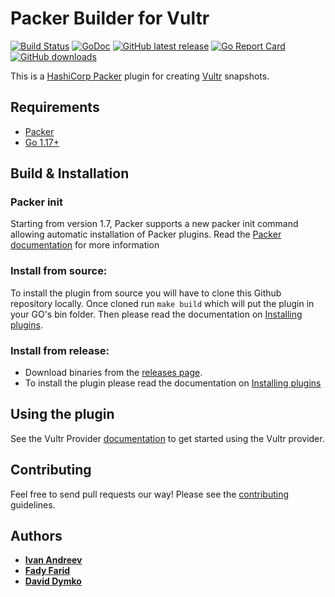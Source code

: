 # Packer Builder for Vultr

[![Build Status](https://travis-ci.org/vultr/packer-builder-vultr.svg?branch=master)](https://travis-ci.org/vultr/packer-builder-vultr)
[![GoDoc](https://godoc.org/github.com/vultr/packer-builder-vultr?status.svg)](https://godoc.org/github.com/vultr/packer-builder-vultr/vultr)
[![GitHub latest release](https://img.shields.io/github/release/vultr/packer-builder-vultr.svg)](https://github.com/vultr/packer-builder-vultr/releases)
[![Go Report Card](https://goreportcard.com/badge/github.com/vultr/packer-builder-vultr)](https://goreportcard.com/report/github.com/vultr/packer-builder-vultr)
[![GitHub downloads](https://img.shields.io/github/downloads/vultr/packer-builder-vultr/total.svg)](https://github.com/vultr/packer-builder-vultr/releases)


This is a [HashiCorp Packer](https://www.packer.io/) plugin for creating [Vultr](https://www.vultr.com/) snapshots.

## Requirements
* [Packer](https://www.packer.io/intro/getting-started/install.html)
* [Go 1.17+](https://golang.org/doc/install)

## Build & Installation

### Packer init
Starting from version 1.7, Packer supports a new packer init command allowing automatic installation of Packer plugins. Read the [Packer documentation](https://www.packer.io/docs/commands/init) for more information

### Install from source:

To install the plugin from source you will have to clone this Github repository locally. Once cloned run `make build` which will put the plugin in your GO's bin folder.
Then please read the documentation on [Installing plugins](https://www.packer.io/docs/plugins#installing-plugins).

### Install from release:

* Download binaries from the [releases page](https://github.com/vultr/packer-builder-vultr/releases).
* To install the plugin please read the documentation on [Installing plugins](https://www.packer.io/docs/plugins#installing-plugins)

## Using the plugin
See the Vultr Provider [documentation](docs/builders/vultr.mdx) to get started using the Vultr provider.

## Contributing
Feel free to send pull requests our way! Please see the [contributing](CONTRIBUTING.md) guidelines.

## Authors
* [**Ivan Andreev**](https://github.com/ivandeex)
* [**Fady Farid**](https://github.com/afady)
* [**David Dymko**](https://github.com/ddymko)
